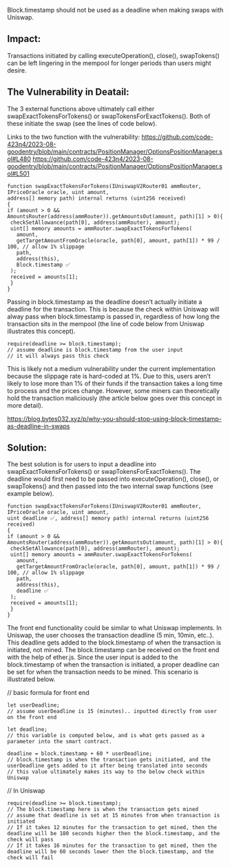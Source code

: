Block.timestamp should not be used as a deadline when making swaps with Uniswap.


## Impact: 

Transactions initiated by calling executeOperation(), close(), swapTokens() can be left lingering in the mempool for longer periods than users might desire.  


## The Vulnerability in Deatail:

The 3 external functions above ultimately call either swapExactTokensForTokens() or swapTokensForExactTokens().  Both of these initiate the swap (see the lines of code below).

Links to the two function with the vulnerability:
https://github.com/code-423n4/2023-08-goodentry/blob/main/contracts/PositionManager/OptionsPositionManager.sol#L480
https://github.com/code-423n4/2023-08-goodentry/blob/main/contracts/PositionManager/OptionsPositionManager.sol#L501

    function swapExactTokensForTokens(IUniswapV2Router01 ammRouter, IPriceOracle oracle, uint amount, 
    address[] memory path) internal returns (uint256 received)
    {
    if (amount > 0 && AmountsRouter(address(ammRouter)).getAmountsOut(amount, path)[1] > 0){
     checkSetAllowance(path[0], address(ammRouter), amount);
     uint[] memory amounts = ammRouter.swapExactTokensForTokens(
       amount,
       getTargetAmountFromOracle(oracle, path[0], amount, path[1]) * 99 / 100, // allow 1% slippage 
       path,
       address(this),
       Block.timestamp ✅
     );
     received = amounts[1];
     }
    }
  

Passing in block.timestamp as the deadline doesn’t actually initiate a deadline for the transaction.  This is because the check within Uniswap will alway pass when block.timestamp is passed in, regardless of how long the transaction sits in the mempool (the line of code below from Uniswap illustrates this concept).   


    require(deadline >= block.timestamp);
    // assume deadline is block.timestamp from the user input
    // it will always pass this check 


This is likely not a medium vulnerability under the current implementation because the slippage rate is hard-coded at 1%.  Due to this, users aren’t likely to lose more than 1% of their funds if the transaction takes a long time to process and the prices change.  However, some miners can theoretically hold the transaction maliciously  (the article below goes over this concept in more detail).  

https://blog.bytes032.xyz/p/why-you-should-stop-using-block-timestamp-as-deadline-in-swaps


## Solution:

The best solution is for users to input a deadline into swapExactTokensForTokens() or swapTokensForExactTokens().  The deadline would first need to be passed into executeOperation(),      close(), or swapTokens() and then passed into the two internal swap functions (see example below).

    function swapExactTokensForTokens(IUniswapV2Router01 ammRouter, IPriceOracle oracle, uint amount, 
    uint deadline ✅, address[] memory path) internal returns (uint256 received)
    {
    if (amount > 0 && AmountsRouter(address(ammRouter)).getAmountsOut(amount, path)[1] > 0){
     checkSetAllowance(path[0], address(ammRouter), amount);
     uint[] memory amounts = ammRouter.swapExactTokensForTokens(
       amount,
       getTargetAmountFromOracle(oracle, path[0], amount, path[1]) * 99 / 100, // allow 1% slippage 
       path,
       address(this),
       deadline ✅
     );
     received = amounts[1];
     }
    }



The front end functionality could be similar to what Uniswap implements.  In Uniswap, the user chooses the transaction deadline (5 min, 10min, etc..).  This deadline gets added to the block.timestamp of when the transaction is initiated, not mined.  The block.timestamp can be received on the front end with the help of ether.js.  Since the user input is added to the block.timestamp of when the transaction is initiated, a proper deadline can be set for when the transaction needs to be mined.  This scenario is illustrated below.

// basic formula for front end

    let userDeadline;
    // assume userDeadline is 15 (minutes).. inputted directly from user on the front end

    let deadline;
    // this variable is computed below, and is what gets passed as a parameter into the smart contract.

    deadline = block.timestamp + 60 * userDeadline;
    // block.timestamp is when the transaction gets initiated, and the userDeadline gets added to it after being translated into seconds
    // this value ultimately makes its way to the below check within Uniswap


// In Uniswap

    require(deadline >= block.timestamp);
    // The block.timestamp here is when the transaction gets mined
    // assume that deadline is set at 15 minutes from when transaction is initiated
    // If it takes 12 minutes for the transaction to get mined, then the deadline will be 180 seconds higher then the block.timestamp, and the check will pass
    // If it takes 16 minutes for the transaction to get mined, then the deadline will be 60 seconds lower then the block.timestamp, and the check will fail


